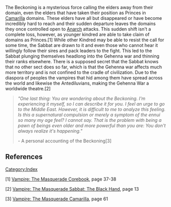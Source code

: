 The Beckoning is a mysterious force calling the elders away from their
domain, even the elders that have taken their position as Princes in
<a href="Camarilla" class="wikilink" title="Camarilla">Camarilla</a>
domains. These elders have all but disappeared or have become incredibly
hard to reach and their sudden departure leaves the domains they once
controlled open to
<a href="Anarch" class="wikilink" title="Anarch">Anarch</a> attacks.
This sudden shift isn't a complete loss, however, as younger kindred are
able to take claim of domains as Princes.[1] While other Kindred may be
able to resist the call for some time, the Sabbat are drawn to it and
even those who cannot hear it willingly follow their sires and pack
leaders to the fight. This led to the Sabbat plunging themselves
headlong into the Gehenna war and thinning their ranks elsewhere. There
is a supposed secret that the Sabbat knows that no other sect does so
far, which is that the Gehenna war affects much more territory and is
not confined to the cradle of civilization. Due to the diaspora of
peoples the vampires that hid among them have spread across the world
and likewise the Antediluvians, making the Gehenna War a worldwide
theatre.[2]

> *"One last thing: You are wondering about the Beckoning. I'm
> experiencing it myself, so I can describe it for you. I feel an urge
> to go to the Middle East. However, it is difficult to me to analyze
> this feeling. Is this a supernatural compulsion or merely a symptom of
> the ennui so many my age feel? I cannot say. That is the problem with
> being a pawn of beings even older and more powerful than you are: You
> don't always realize it's happening."*
>
>   
>   
> \- A personal accounting of the Beckoning[3]

## References

<references />

<a href="Category:Index" class="wikilink"
title="Category:Index">Category:Index</a>

[1] <a href="Vampire:_The_Masquerade_Corebook" class="wikilink"
title="Vampire: The Masquerade Corebook">Vampire: The Masquerade
Corebook</a>, page 37-38

[2] <a href="Vampire:_The_Masquerade_Sabbat:_The_Black_Hand"
class="wikilink"
title="Vampire: The Masquerade Sabbat: The Black Hand">Vampire: The
Masquerade Sabbat: The Black Hand</a>, page 13

[3] <a href="Vampire:_The_Masquerade_Camarilla" class="wikilink"
title="Vampire: The Masquerade Camarilla">Vampire: The Masquerade
Camarilla</a>, page 61
